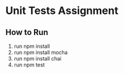 # Unit Tests Assignment

## How to Run
1. run npm install
2. run npm install mocha
3. run npm install chai
4. run npm test

